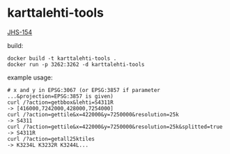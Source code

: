 # karttalehti-tools

[JHS-154](http://www.jhs-suositukset.fi/c/document_library/get_file?folderId=43384&name=DLFE-1006.pdf)

build:
```
docker build -t karttalehti-tools .
docker run -p 3262:3262 -d karttalehti-tools
```

example usage:
```
# x and y in EPSG:3067 (or EPSG:3857 if parameter ...&projection=EPSG:3857 is given)
curl /?action=getbbox&lehti=S4311R                                    -> [416000,7242000,428000,7254000]
curl /?action=gettile&x=422000&y=7250000&resolution=25k               -> S4311
curl /?action=gettile&x=422000&y=7250000&resolution=25k&splitted=true -> S4311R
curl /?action=getall25ktiles                                          -> K3234L K3232R K3244L...
```
